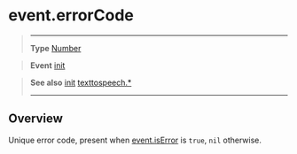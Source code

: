 # event.errorCode

> --------------------- ------------------------------------------------------------------------------------------
> __Type__              [Number](https://docs.coronalabs.com/api/type/Number.html)

> __Event__             [init](/plugin/texttospeech/event/init/index.md)

> __See also__          [init](/plugin/texttospeech/event/init/index.md)
>						[texttospeech.*](/plugin/texttospeech/index.md)
> --------------------- ------------------------------------------------------------------------------------------

## Overview

Unique error code, present when [event.isError](/plugin/texttospeech/event/init/isError.md) is `true`, `nil` otherwise.